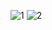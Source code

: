![1](https://user-images.githubusercontent.com/82725681/202518952-cde8df43-aa2f-47df-8e11-9af9b087d452.png)
![2](https://user-images.githubusercontent.com/82725681/202518960-2775ec54-9c04-4fcf-b83e-5353cd36fd08.png)
